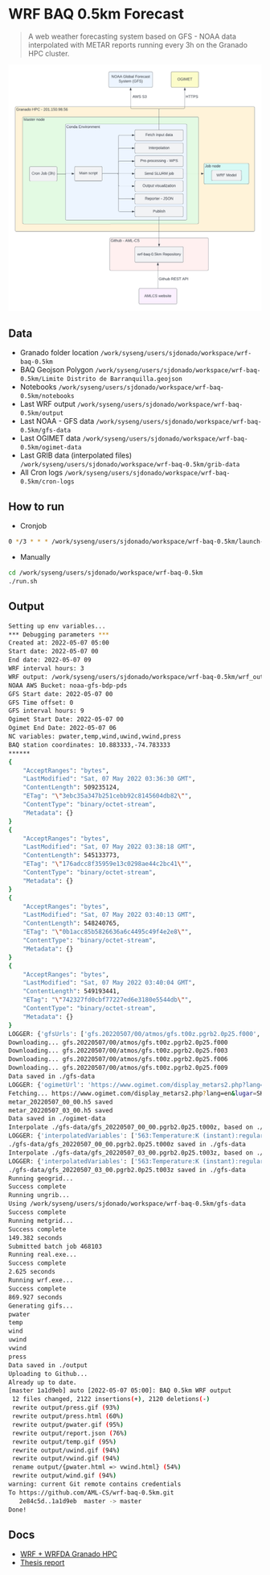 # WRF BAQ 0.5km Forecast
> A web weather forecasting system based on GFS - NOAA data interpolated with METAR reports running every 3h on the Granado HPC cluster.

![arch-diagram](WRF-BAQ-0.5km.png)

## Data

- Granado folder location `/work/syseng/users/sjdonado/workspace/wrf-baq-0.5km`
- BAQ Geojson Polygon `/work/syseng/users/sjdonado/workspace/wrf-baq-0.5km/Limite Distrito de Barranquilla.geojson`
- Notebooks `/work/syseng/users/sjdonado/workspace/wrf-baq-0.5km/notebooks`
- Last WRF output `/work/syseng/users/sjdonado/workspace/wrf-baq-0.5km/output`
- Last NOAA - GFS data `/work/syseng/users/sjdonado/workspace/wrf-baq-0.5km/gfs-data`
- Last OGIMET data `/work/syseng/users/sjdonado/workspace/wrf-baq-0.5km/ogimet-data`
- Last GRIB data (interpolated files) `/work/syseng/users/sjdonado/workspace/wrf-baq-0.5km/grib-data`
- All Cron logs `/work/syseng/users/sjdonado/workspace/wrf-baq-0.5km/cron-logs`


## How to run

- Cronjob
```bash
0 */3 * * * /work/syseng/users/sjdonado/workspace/wrf-baq-0.5km/launch-cron.tcsh >> "/work/syseng/users/sjdonado/workspace/wrf-baq-0.5km/cron-logs/cron_$(date "+\%Y\%m\%d\%H\%M").log" 2>&1
```
- Manually
```bash
cd /work/syseng/users/sjdonado/workspace/wrf-baq-0.5km
./run.sh
```

## Output

```bash
Setting up env variables...
*** Debugging parameters ***
Created at: 2022-05-07 05:00
Start date: 2022-05-07 00
End date: 2022-05-07 09
WRF interval hours: 3
WRF output: /work/syseng/users/sjdonado/workspace/wrf-baq-0.5km/wrf_output
NOAA AWS Bucket: noaa-gfs-bdp-pds
GFS Start date: 2022-05-07 00
GFS Time offset: 0
GFS interval hours: 9
Ogimet Start Date: 2022-05-07 00
Ogimet End Date: 2022-05-07 06
NC variables: pwater,temp,wind,uwind,vwind,press
BAQ station coordinates: 10.883333,-74.783333
******
{
    "AcceptRanges": "bytes",
    "LastModified": "Sat, 07 May 2022 03:36:30 GMT",
    "ContentLength": 509235124,
    "ETag": "\"3ebc35a347b251cebb92c8145604db82\"",
    "ContentType": "binary/octet-stream",
    "Metadata": {}
}
{
    "AcceptRanges": "bytes",
    "LastModified": "Sat, 07 May 2022 03:38:18 GMT",
    "ContentLength": 545133773,
    "ETag": "\"176adcc8f35959e13c0298ae44c2bc41\"",
    "ContentType": "binary/octet-stream",
    "Metadata": {}
}
{
    "AcceptRanges": "bytes",
    "LastModified": "Sat, 07 May 2022 03:40:13 GMT",
    "ContentLength": 548240765,
    "ETag": "\"0b1acc85b5826636a6c4495c49f4e2e8\"",
    "ContentType": "binary/octet-stream",
    "Metadata": {}
}
{
    "AcceptRanges": "bytes",
    "LastModified": "Sat, 07 May 2022 03:40:04 GMT",
    "ContentLength": 549193441,
    "ETag": "\"742327fd0cbf77227ed6e3180e5544db\"",
    "ContentType": "binary/octet-stream",
    "Metadata": {}
}
LOGGER: {'gfsUrls': ['gfs.20220507/00/atmos/gfs.t00z.pgrb2.0p25.f000', 'gfs.20220507/00/atmos/gfs.t00z.pgrb2.0p25.f003', 'gfs.20220507/00/atmos/gfs.t00z.pgrb2.0p25.f006', 'gfs.20220507/00/atmos/gfs.t00z.pgrb2.0p25.f009']}
Downloading... gfs.20220507/00/atmos/gfs.t00z.pgrb2.0p25.f000
Downloading... gfs.20220507/00/atmos/gfs.t00z.pgrb2.0p25.f003
Downloading... gfs.20220507/00/atmos/gfs.t00z.pgrb2.0p25.f006
Downloading... gfs.20220507/00/atmos/gfs.t00z.pgrb2.0p25.f009
Data saved in ./gfs-data
LOGGER: {'ogimetUrl': 'https://www.ogimet.com/display_metars2.php?lang=en&lugar=SKBQ&tipo=SA&ord=DIR&nil=NO&fmt=txt&ano=2022&mes=05&day=07&hora=00&min=00&anof=2022&mesf=05&dayf=07&horaf=06&minf=59'}
Fetching... https://www.ogimet.com/display_metars2.php?lang=en&lugar=SKBQ&tipo=SA&ord=DIR&nil=NO&fmt=txt&ano=2022&mes=05&day=07&hora=00&min=00&anof=2022&mesf=05&dayf=07&horaf=06&minf=59
metar_20220507_00_00.h5 saved
metar_20220507_03_00.h5 saved
Data saved in ./ogimet-data
Interpolate ./gfs-data/gfs_20220507_00_00.pgrb2.0p25.t000z, based on ./ogimet-data/metar_20220507_00_00.h5
LOGGER: {'interpolatedVariables': ['563:Temperature:K (instant):regular_ll:surface:level 0:fcst time 0 hrs:from 202205070000', '548:U component of wind:m s**-1 (instant):regular_ll:isobaricInhPa:level 100000 Pa:fcst time 0 hrs:from 202205070000', '549:V component of wind:m s**-1 (instant):regular_ll:isobaricInhPa:level 100000 Pa:fcst time 0 hrs:from 202205070000', '561:Surface pressure:Pa (instant):regular_ll:surface:level 0:fcst time 0 hrs:from 202205070000']}
./gfs-data/gfs_20220507_00_00.pgrb2.0p25.t000z saved in ./gfs-data
Interpolate ./gfs-data/gfs_20220507_03_00.pgrb2.0p25.t003z, based on ./ogimet-data/metar_20220507_03_00.h5
LOGGER: {'interpolatedVariables': ['563:Temperature:K (instant):regular_ll:surface:level 0:fcst time 3 hrs:from 202205070000', '548:U component of wind:m s**-1 (instant):regular_ll:isobaricInhPa:level 100000 Pa:fcst time 3 hrs:from 202205070000', '549:V component of wind:m s**-1 (instant):regular_ll:isobaricInhPa:level 100000 Pa:fcst time 3 hrs:from 202205070000', '561:Surface pressure:Pa (instant):regular_ll:surface:level 0:fcst time 3 hrs:from 202205070000']}
./gfs-data/gfs_20220507_03_00.pgrb2.0p25.t003z saved in ./gfs-data
Running geogrid...
Success complete
Running ungrib...
Using /work/syseng/users/sjdonado/workspace/wrf-baq-0.5km/gfs-data
Success complete
Running metgrid...
Success complete
149.382 seconds
Submitted batch job 468103
Running real.exe...
Success complete
2.625 seconds
Running wrf.exe...
Success complete
869.927 seconds
Generating gifs...
pwater
temp
wind
uwind
vwind
press
Data saved in ./output
Uploading to Github...
Already up to date.
[master 1a1d9eb] auto [2022-05-07 05:00]: BAQ 0.5km WRF output
 12 files changed, 2122 insertions(+), 2120 deletions(-)
 rewrite output/press.gif (93%)
 rewrite output/press.html (60%)
 rewrite output/pwater.gif (95%)
 rewrite output/report.json (76%)
 rewrite output/temp.gif (95%)
 rewrite output/uwind.gif (94%)
 rewrite output/vwind.gif (94%)
 rename output/{pwater.html => vwind.html} (54%)
 rewrite output/wind.gif (94%)
warning: current Git remote contains credentials
To https://github.com/AML-CS/wrf-baq-0.5km.git
   2e84c5d..1a1d9eb  master -> master
Done!
```

## Docs

- [WRF + WRFDA Granado HPC](https://aml-cs.github.io/posts/wrf-wrfda-syseng-unhpc/)
- [Thesis report](https://slides.com/sjdonado/wrf-baq-05km)
